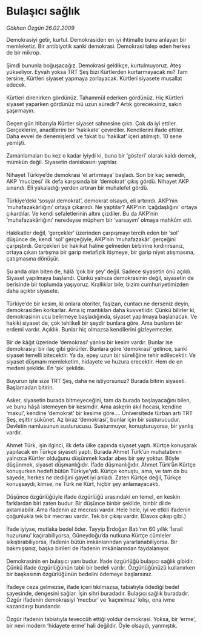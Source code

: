 # Bulaşıcı sağlık

*Gökhan Özgün 26.02.2009*

<div class="taraf_structure_2col_1zq">
<div class="margen_n">



 <p>Demokrasiyi getir, kurtul. Demokrasiden en iyi ihtimalle bunu anlayan bir memleketiz. Bir antibiyotik sanki demokrasi. Demokrasi talep eden herkes de bir mikrop. <br/><br/>Şimdi bununla boğuşacağız. Demokrasi geldikçe, kurtulmuyoruz. Ateş yükseliyor. Eyvah yoksa TRT Şeş bizi Kürtlerden kurtarmayacak mı? Tam tersine, Kürtleri siyaset yapmaya zorlayacak. Kürtleri siyasete musallat edecek. <br/><br/>Kürtleri direnirken gördünüz. Tahammül ederken gördünüz. Hiç Kürtleri siyaset yaparken gördünüz mü uzun süredir? Artık göreceksiniz, sakın şaşırmayın. <br/><br/>Geçen gün itibarıyla Kürtler siyaset sahnesine çıktı. Çok da iyi ettiler. Gerçeklerini, anadillerini bir ‘hakikate’ çevirdiler. Kendilerini ifade ettiler. Daha evvel de denemişlerdi ve fakat bu ‘hakikat’ içeri atılmıştı. 10 sene yemişti. <br/><br/>Zamanlamaları bu kez o kadar iyiydi ki, buna bir ‘gösteri’ olarak kaldı demek, mümkün değil. Siyasetin daniskasını yaptılar. <br/><br/>Nihayet Türkiye’de demokrasi ‘el artırmaya’ başladı. Son bir kaç senedir, AKP ‘mucizesi’ ilk defa karşısında bir ‘demokrat’ çıkış gördü. Nihayet AKP sınandı. Eli yakaladığı yerden artıran bir muhalefet gördü. <br/><br/>Türkiye’deki ‘sosyal demokrat’, demokrat olsaydı, eli artırırdı. AKP’nin ‘muhafazakârlığını’ ortaya çıkarırdı. Ne yaptılar? AKP’nin ‘çağdaşlığını’ ortaya çıkardılar. Ve kendi sefaletlerinin altını çizdiler. Bu da AKP’nin ‘muhafazakârlığını’ neredeyse müphem bir ‘varsayım’ olmaya mahkûm etti. <br/><br/>Hakikatler değil, ‘gerçekler’ üzerinden çarpışmayı tercih eden bir ‘sol’ düşünce de, kendi ‘sol’ gerçeğiyle, AKP’nin ‘muhafazakâr’ gerçeğini çarpıştırdı. Gerçekleri bir hakikat haline gelmeden birbirine kırdırırsanız, ortaya çıkan tartışma bir garip metafizik itişmeye, bir garip niyet atışmasına, çatışmasına dönüşür. <br/><br/>Şu anda olan biten de, hâlâ ‘çok bir şey’ değil. Sadece siyasetin önü açıldı. Siyaset yapılmaya başlandı. Çünkü yalnıza demokrasinin değil, siyasetin de berisinde bir toplumda yaşıyoruz. Krallıklar bile, bizim cumhuriyetimizden daha açıktır siyasete. <br/><br/>Türkiye’de bir kesim, ki onlara otoriter, faşizan, cuntacı ne derseniz deyin, demokrasiden korkarlar. Ama iç mantıkları daha kuvvetlidir. Çünkü bilirler ki, demokrasinin ucu belirmeye başladığında, siyaset yapılmaya başlanacak. Ve hakiki siyaset de, çok tehlikeli bir şeydir bunlara göre. Ama bunların bir erdemi vardır. Açıklık. Bunlar hiç olmazsa kendilerini gizleyemezler. <br/><br/>Bir de kâğıt üzerinde ‘demokrasi’ yanlısı bir kesim vardır. Bunlar ise demokrasiyi bir ilaç gibi görürler. Bunlara göre ‘demokrasi’ gelince, sanki siyaset temelli bitecektir. Ya da, epey uzun bir süreliğine tehir edilecektir. Ve siyaset düşmanı memleketim, hidayete ve huzura erecektir. Hem de en medeni şekilde. En ‘şık’ şekilde. <br/><br/>Buyurun işte size TRT Şeş, daha ne istiyorsunuz? Burada bitirin siyaseti. Başlamadan bitirin. <br/><br/>Asker, siyasetin burada bitmeyeceğini, tam da burada başlayacağını bilen, ve bunu hâşâ istemeyen bir kesimdir. Ama askerin akıl hocası, kendine ‘makul’, kendine ‘demokrat’ bir kesime göre.... Üniversitede türban artı TRT Şeş, eşittir sükûnet. Az biraz ‘demokrasi’, bunlar için bir susturucudur. Devletin namlusunun susturucusu. Susturmuyor, konuşturuyorsa, bir yanlış vardır. <br/><br/>Ahmet Türk, işin ilginci, ilk defa ülke çapında siyaset yaptı. Kürtçe konuşarak yapılacak en Türkçe siyaseti yaptı. Burada Ahmet Türk’ün muhatabının yalnızca Kürtler olduğunu düşünmek kadar abes bir şey yoktur. Böyle düşünmek, siyaset düşmanlığıdır. İfade düşmanlığıdır. Ahmet Türk’ün Kürtçe konuşurken hedefi bütün Türkiye’ydi. Kürtçe konuştu, ama, ve tam da bu sayede, herkes ne dediğini gayet iyi anladı. Zaten Kürtçe değil, Türkçe konuşsaydı, kimse, ne Türk ne Kürt, hiçbir şey anlamayacaktı. <br/><br/>Düşünce özgürlüğüyle ifade özgürlüğü arasındaki en temel, en keskin farklardan biri zaten budur. Bir düşünce binbir şekilde, binbir dilde aktarılabilir. Ama ifadenin az mecrası vardır. Hele hele, iyi ve etkili ifadenin çoğunlukla tek bir mecrası vardır. Tek bir çıkışı vardır. (Davos çıkışı gibi.) <br/><br/>İfade iyiyse, mutlaka bedel öder. Tayyip Erdoğan Batı’nın 60 yıllık ‘İsrail huzurunu’ kaçırabiliyorsa, Güneydoğu’da nutkuna Kürtçe cümleler sıkıştırabiliyorsa, ifadenin bütün imkânlarından yararlanabiliyorsa. Bir bakmışsınız, başka birileri de ifadenin imkânlarından faydalanıyor. <br/><br/>Demokrasinin en bulaşıcı yanı budur. İfade özgürlüğü bulaşıcı sağlık gibidir. Çünkü ifade özgürlüğünün tabii bir bedeli vardır. Özgürlüğünüzü kullanırken bir başkasının özgürlüğünün bedelini ödemeye başlarsınız. <br/><br/>İfadeye ceza gelmezse, ifade içeri tıkılmazsa, tabiatıyla ödediği bedel sayesinde, dengesini sağlar. İşin sihri buradadır. Bulaşıcı sağlık buradadır. Özgür ifadenin demokrasiyi ‘mecbur’ ve ‘kaçınılmaz’ kılışı, ona ivme kazandırışı bundandır. <br/><br/>Özgür ifadenin tabiatıyla teveccüh ettiği yoldur demokrasi. Yoksa, bir ‘erme’, bir nevi modern ‘hidayete erme’ hali değildir. Öyle olsaydı, yanmıştık.</p>

<br/>


<div id="taraf_not">
</div>

</div>


</div>
